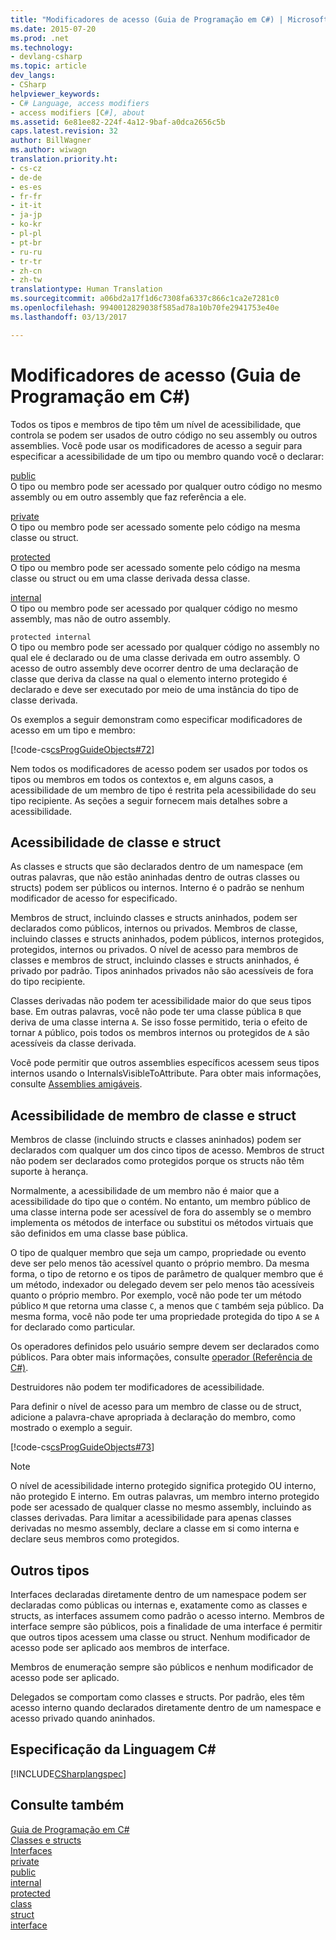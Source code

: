 ```yaml
---
title: "Modificadores de acesso (Guia de Programação em C#) | Microsoft Docs"
ms.date: 2015-07-20
ms.prod: .net
ms.technology:
- devlang-csharp
ms.topic: article
dev_langs:
- CSharp
helpviewer_keywords:
- C# Language, access modifiers
- access modifiers [C#], about
ms.assetid: 6e81ee82-224f-4a12-9baf-a0dca2656c5b
caps.latest.revision: 32
author: BillWagner
ms.author: wiwagn
translation.priority.ht:
- cs-cz
- de-de
- es-es
- fr-fr
- it-it
- ja-jp
- ko-kr
- pl-pl
- pt-br
- ru-ru
- tr-tr
- zh-cn
- zh-tw
translationtype: Human Translation
ms.sourcegitcommit: a06bd2a17f1d6c7308fa6337c866c1ca2e7281c0
ms.openlocfilehash: 9940012829038f585ad78a10b70fe2941753e40e
ms.lasthandoff: 03/13/2017

---
```

# <a name="access-modifiers-c-programming-guide"></a>Modificadores de acesso (Guia de Programação em C#)
Todos os tipos e membros de tipo têm um nível de acessibilidade, que controla se podem ser usados de outro código no seu assembly ou outros assemblies. Você pode usar os modificadores de acesso a seguir para especificar a acessibilidade de um tipo ou membro quando você o declarar:  
  
 [public](../../../csharp/language-reference/keywords/public.md)  
 O tipo ou membro pode ser acessado por qualquer outro código no mesmo assembly ou em outro assembly que faz referência a ele.  
  
 [private](../../../csharp/language-reference/keywords/private.md)  
 O tipo ou membro pode ser acessado somente pelo código na mesma classe ou struct.  
  
 [protected](../../../csharp/language-reference/keywords/protected.md)  
 O tipo ou membro pode ser acessado somente pelo código na mesma classe ou struct ou em uma classe derivada dessa classe.  
  
 [internal](../../../csharp/language-reference/keywords/internal.md)  
 O tipo ou membro pode ser acessado por qualquer código no mesmo assembly, mas não de outro assembly.  
  
 `protected internal`  
 O tipo ou membro pode ser acessado por qualquer código no assembly no qual ele é declarado ou de uma classe derivada em outro assembly. O acesso de outro assembly deve ocorrer dentro de uma declaração de classe que deriva da classe na qual o elemento interno protegido é declarado e deve ser executado por meio de uma instância do tipo de classe derivada.  
  
 Os exemplos a seguir demonstram como especificar modificadores de acesso em um tipo e membro:  
  
 [!code-cs[csProgGuideObjects#72](../../../csharp/programming-guide/classes-and-structs/codesnippet/CSharp/access-modifiers_1.cs)]  
  
 Nem todos os modificadores de acesso podem ser usados por todos os tipos ou membros em todos os contextos e, em alguns casos, a acessibilidade de um membro de tipo é restrita pela acessibilidade do seu tipo recipiente. As seções a seguir fornecem mais detalhes sobre a acessibilidade.  
  
## <a name="class-and-struct-accessibility"></a>Acessibilidade de classe e struct  
 As classes e structs que são declarados dentro de um namespace (em outras palavras, que não estão aninhadas dentro de outras classes ou structs) podem ser públicos ou internos. Interno é o padrão se nenhum modificador de acesso for especificado.  
  
 Membros de struct, incluindo classes e structs aninhados, podem ser declarados como públicos, internos ou privados. Membros de classe, incluindo classes e structs aninhados, podem públicos, internos protegidos, protegidos, internos ou privados. O nível de acesso para membros de classes e membros de struct, incluindo classes e structs aninhados, é privado por padrão. Tipos aninhados privados não são acessíveis de fora do tipo recipiente.  
  
 Classes derivadas não podem ter acessibilidade maior do que seus tipos base. Em outras palavras, você não pode ter uma classe pública `B` que deriva de uma classe interna `A`. Se isso fosse permitido, teria o efeito de tornar `A` público, pois todos os membros internos ou protegidos de `A` são acessíveis da classe derivada.  
  
 Você pode permitir que outros assemblies específicos acessem seus tipos internos usando o InternalsVisibleToAttribute. Para obter mais informações, consulte [Assemblies amigáveis](http://msdn.microsoft.com/library/df0c70ea-2c2a-4bdc-9526-df951ad2d055).  
  
## <a name="class-and-struct-member-accessibility"></a>Acessibilidade de membro de classe e struct  
 Membros de classe (incluindo structs e classes aninhados) podem ser declarados com qualquer um dos cinco tipos de acesso. Membros de struct não podem ser declarados como protegidos porque os structs não têm suporte à herança.  
  
 Normalmente, a acessibilidade de um membro não é maior que a acessibilidade do tipo que o contém. No entanto, um membro público de uma classe interna pode ser acessível de fora do assembly se o membro implementa os métodos de interface ou substitui os métodos virtuais que são definidos em uma classe base pública.  
  
 O tipo de qualquer membro que seja um campo, propriedade ou evento deve ser pelo menos tão acessível quanto o próprio membro. Da mesma forma, o tipo de retorno e os tipos de parâmetro de qualquer membro que é um método, indexador ou delegado devem ser pelo menos tão acessíveis quanto o próprio membro. Por exemplo, você não pode ter um método público `M` que retorna uma classe `C`, a menos que `C` também seja público. Da mesma forma, você não pode ter uma propriedade protegida do tipo `A` se `A` for declarado como particular.  
  
 Os operadores definidos pelo usuário sempre devem ser declarados como públicos. Para obter mais informações, consulte [operador (Referência de C#)](../../../csharp/language-reference/keywords/operator.md).  
  
 Destruidores não podem ter modificadores de acessibilidade.  
  
 Para definir o nível de acesso para um membro de classe ou de struct, adicione a palavra-chave apropriada à declaração do membro, como mostrado o exemplo a seguir.  
  
 [!code-cs[csProgGuideObjects#73](../../../csharp/programming-guide/classes-and-structs/codesnippet/CSharp/access-modifiers_2.cs)]  
  
> [!NOTE]
>  O nível de acessibilidade interno protegido significa protegido OU interno, não protegido E interno. Em outras palavras, um membro interno protegido pode ser acessado de qualquer classe no mesmo assembly, incluindo as classes derivadas. Para limitar a acessibilidade para apenas classes derivadas no mesmo assembly, declare a classe em si como interna e declare seus membros como protegidos.  
  
## <a name="other-types"></a>Outros tipos  
 Interfaces declaradas diretamente dentro de um namespace podem ser declaradas como públicas ou internas e, exatamente como as classes e structs, as interfaces assumem como padrão o acesso interno. Membros de interface sempre são públicos, pois a finalidade de uma interface é permitir que outros tipos acessem uma classe ou struct. Nenhum modificador de acesso pode ser aplicado aos membros de interface.  
  
 Membros de enumeração sempre são públicos e nenhum modificador de acesso pode ser aplicado.  
  
 Delegados se comportam como classes e structs. Por padrão, eles têm acesso interno quando declarados diretamente dentro de um namespace e acesso privado quando aninhados.  
  
## <a name="c-language-specification"></a>Especificação da Linguagem C#  
 [!INCLUDE[CSharplangspec](../../../csharp/language-reference/keywords/includes/csharplangspec_md.md)]  
  
## <a name="see-also"></a>Consulte também  
 [Guia de Programação em C#](../../../csharp/programming-guide/index.md)   
 [Classes e structs](../../../csharp/programming-guide/classes-and-structs/index.md)   
 [Interfaces](../../../csharp/programming-guide/interfaces/index.md)   
 [private](../../../csharp/language-reference/keywords/private.md)   
 [public](../../../csharp/language-reference/keywords/public.md)   
 [internal](../../../csharp/language-reference/keywords/internal.md)   
 [protected](../../../csharp/language-reference/keywords/protected.md)   
 [class](../../../csharp/language-reference/keywords/class.md)   
 [struct](../../../csharp/language-reference/keywords/struct.md)   
 [interface](../../../csharp/language-reference/keywords/interface.md)

